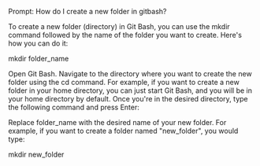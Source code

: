 Prompt: 
How do I create a new folder in gitbash?

To create a new folder (directory) in Git Bash, you can use the mkdir command followed by the name of the folder you want to create. Here's how you can do it:

mkdir folder_name

Open Git Bash.
Navigate to the directory where you want to create the new folder using the cd command. For example, if you want to create a new folder in your home directory, you can just start Git Bash, and you will be in your home directory by default.
Once you're in the desired directory, type the following command and press Enter:

Replace folder_name with the desired name of your new folder. For example, if you want to create a folder named "new_folder", you would type:

mkdir new_folder
